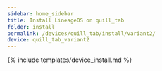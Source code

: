 ```yaml
---
sidebar: home_sidebar
title: Install LineageOS on quill_tab
folder: install
permalink: /devices/quill_tab/install/variant2/
device: quill_tab_variant2
---
```

{% include templates/device_install.md %}
